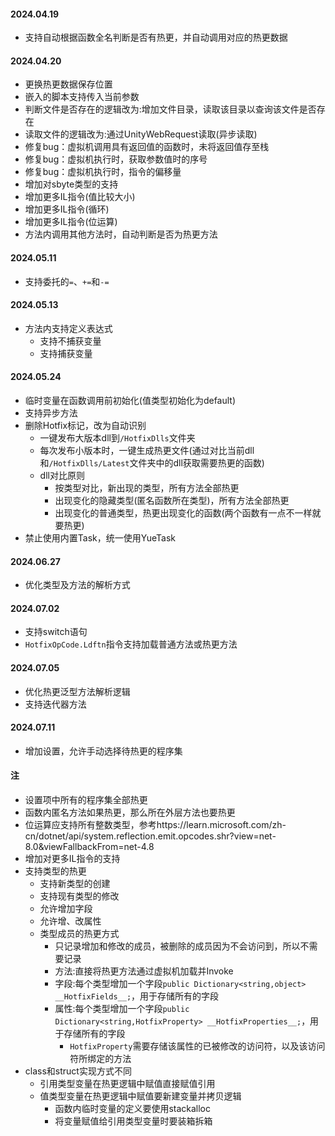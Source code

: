 #### 2024.04.19
- 支持自动根据函数全名判断是否有热更，并自动调用对应的热更数据

#### 2024.04.20
- 更换热更数据保存位置
- 嵌入的脚本支持传入当前参数
- 判断文件是否存在的逻辑改为:增加文件目录，读取该目录以查询该文件是否存在
- 读取文件的逻辑改为:通过UnityWebRequest读取(异步读取)
- 修复bug：虚拟机调用具有返回值的函数时，未将返回值存至栈
- 修复bug：虚拟机执行时，获取参数值时的序号
- 修复bug：虚拟机执行时，指令的偏移量
- 增加对sbyte类型的支持
- 增加更多IL指令(值比较大小)
- 增加更多IL指令(循环)
- 增加更多IL指令(位运算)
- 方法内调用其他方法时，自动判断是否为热更方法

#### 2024.05.11
- 支持委托的`=`、`+=`和`-=`

#### 2024.05.13
- 方法内支持定义表达式
  - 支持不捕获变量
  - 支持捕获变量

#### 2024.05.24
- 临时变量在函数调用前初始化(值类型初始化为default)
- 支持异步方法
- 删除Hotfix标记，改为自动识别
  - 一键发布大版本dll到`/HotfixDlls`文件夹
  - 每次发布小版本时，一键生成热更文件(通过对比当前dll和`/HotfixDlls/Latest`文件夹中的dll获取需要热更的函数)
  - dll对比原则
    - 按类型对比，新出现的类型，所有方法全部热更
    - 出现变化的隐藏类型(匿名函数所在类型)，所有方法全部热更
    - 出现变化的普通类型，热更出现变化的函数(两个函数有一点不一样就要热更)
- 禁止使用内置Task，统一使用YueTask

#### 2024.06.27
- 优化类型及方法的解析方式

#### 2024.07.02
- 支持switch语句
- `HotfixOpCode.Ldftn`指令支持加载普通方法或热更方法

#### 2024.07.05
- 优化热更泛型方法解析逻辑
- 支持迭代器方法

#### 2024.07.11
- 增加设置，允许手动选择待热更的程序集

#### 注
- 设置项中所有的程序集全部热更
- 函数内匿名方法如果热更，那么所在外层方法也要热更
- 位运算应支持所有整数类型，参考https://learn.microsoft.com/zh-cn/dotnet/api/system.reflection.emit.opcodes.shr?view=net-8.0&viewFallbackFrom=net-4.8
- 增加对更多IL指令的支持
- 支持类型的热更
  - 支持新类型的创建
  - 支持现有类型的修改
  - 允许增加字段
  - 允许增、改属性
  - 类型成员的热更方式
    - 只记录增加和修改的成员，被删除的成员因为不会访问到，所以不需要记录
    - 方法:直接将热更方法通过虚拟机加载并Invoke
    - 字段:每个类型增加一个字段`public Dictionary<string,object> __HotfixFields__;`，用于存储所有的字段
    - 属性:每个类型增加一个字段`public Dictionary<string,HotfixProperty> __HotfixProperties__;`，用于存储所有的字段
      - `HotfixProperty`需要存储该属性的已被修改的访问符，以及该访问符所绑定的方法
- class和struct实现方式不同
  - 引用类型变量在热更逻辑中赋值直接赋值引用
  - 值类型变量在热更逻辑中赋值要新建变量并拷贝逻辑
    - 函数内临时变量的定义要使用stackalloc
    - 将变量赋值给引用类型变量时要装箱拆箱
